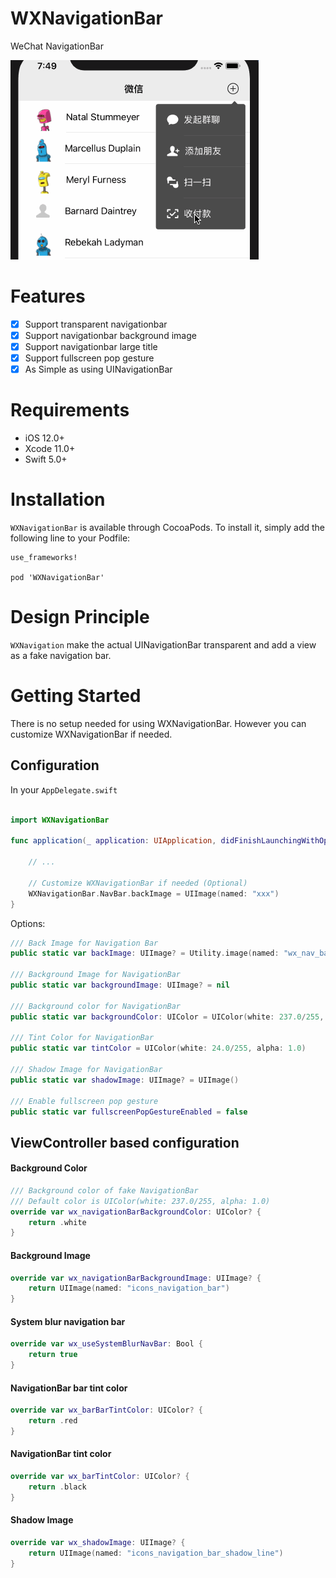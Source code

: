 # WXNavigationBar
WeChat NavigationBar

![](Assets/navigationbar01.gif)

# Features

- [x] Support transparent navigationbar
- [x] Support navigationbar background image
- [x] Support navigationbar large title
- [x] Support fullscreen pop gesture
- [x] As Simple as using UINavigationBar 
 
# Requirements

- iOS 12.0+
- Xcode 11.0+
- Swift 5.0+

# Installation

`WXNavigationBar` is available through CocoaPods. To install it, simply add the following line to your Podfile:

```
use_frameworks!

pod 'WXNavigationBar'
```

# Design Principle

`WXNavigation` make the actual UINavigationBar transparent and add a view as a fake navigation bar. 

# Getting Started

There is no setup needed for using WXNavigationBar. However you can customize WXNavigationBar if needed.

## Configuration

In your `AppDelegate.swift`

```swift

import WXNavigationBar

func application(_ application: UIApplication, didFinishLaunchingWithOptions launchOptions: [UIApplication.LaunchOptionsKey: Any]?) -> Bool {

    // ...
    
    // Customize WXNavigationBar if needed (Optional)
    WXNavigationBar.NavBar.backImage = UIImage(named: "xxx")
}

```

Options:

```swift
/// Back Image for Navigation Bar
public static var backImage: UIImage? = Utility.image(named: "wx_nav_back")
        
/// Background Image for NavigationBar
public static var backgroundImage: UIImage? = nil

/// Background color for NavigationBar
public static var backgroundColor: UIColor = UIColor(white: 237.0/255, alpha: 1.0)

/// Tint Color for NavigationBar
public static var tintColor = UIColor(white: 24.0/255, alpha: 1.0)

/// Shadow Image for NavigationBar
public static var shadowImage: UIImage? = UIImage()

/// Enable fullscreen pop gesture
public static var fullscreenPopGestureEnabled = false
```

## ViewController based configuration

#### Background Color

```swift
/// Background color of fake NavigationBar
/// Default color is UIColor(white: 237.0/255, alpha: 1.0)
override var wx_navigationBarBackgroundColor: UIColor? {
    return .white
}
```

#### Background Image

```swift
override var wx_navigationBarBackgroundImage: UIImage? {
    return UIImage(named: "icons_navigation_bar")
}
```

#### System blur navigation bar

```swift
override var wx_useSystemBlurNavBar: Bool {
    return true
}
```

#### NavigationBar bar tint color

```swift
override var wx_barBarTintColor: UIColor? {
    return .red
}
```

#### NavigationBar tint color

```swift
override var wx_barTintColor: UIColor? {
    return .black
}
```

#### Shadow Image

```swift
override var wx_shadowImage: UIImage? {
    return UIImage(named: "icons_navigation_bar_shadow_line")
}
```
